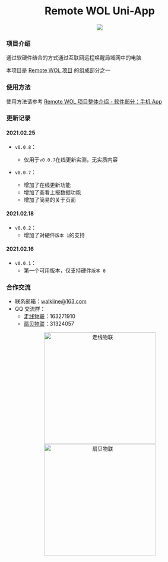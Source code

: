 <h1 align="center">Remote WOL Uni-App</h1>

<p align="center"><img src="https://img.shields.io/badge/Licence-MIT-green.svg?style=for-the-badge" /></p>

### 项目介绍

通过软硬件结合的方式通过互联网远程唤醒局域网中的电脑

本项目是 [Remote WOL 项目](https://gitee.com/walkline/remote-wol) 的组成部分之一

### 使用方法

使用方法请参考 [Remote WOL 项目整体介绍 - 软件部分：手机 App](https://gitee.com/walkline/remote-wol#%E8%BD%AF%E4%BB%B6%E9%83%A8%E5%88%86%E6%89%8B%E6%9C%BA-app)

### 更新记录

#### 2021.02.25

* `v0.0.8`：
	* 仅用于`v0.0.7`在线更新实测，无实质内容

* `v0.0.7`：
	* 增加了在线更新功能
	* 增加了查看上报数据功能
	* 增加了简易的关于页面

#### 2021.02.18
* `v0.0.2`：
	* 增加了对硬件`版本 1`的支持

#### 2021.02.16
* `v0.0.1`：
	* 第一个可用版本，仅支持硬件`版本 0`

### 合作交流

* 联系邮箱：<walkline@163.com>
* QQ 交流群：
    * [走线物联](https://jq.qq.com/?_wv=1027&k=xtPoHgwL)：163271910
    * [扇贝物联](https://jq.qq.com/?_wv=1027&k=yp4FrpWh)：31324057

<p align="center"><img src="https://gitee.com/walkline/WeatherStation/raw/docs/images/qrcode_walkline.png" width="300px" alt="走线物联"><img src="https://gitee.com/walkline/WeatherStation/raw/docs/images/qrcode_bigiot.png" width="300px" alt="扇贝物联"></p>
